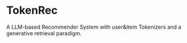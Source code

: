 # TokenRec
A LLM-based Recommender System with user&amp;item Tokenizers and a generative retrieval paradigm.

